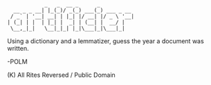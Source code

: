 
                _   _  __ _      _           
      __ _ _ __| |_(_)/ _(_) ___(_) ___ _ __ 
     / _` | '__| __| | |_| |/ __| |/ _ \ '__|
    | (_| | |  | |_| |  _| | (__| |  __/ |   
     \__,_|_|   \__|_|_| |_|\___|_|\___|_|   
                                             

Using a dictionary and a lemmatizer, guess the year a document
was written. 

-POLM

(K) All Rites Reversed / Public Domain
